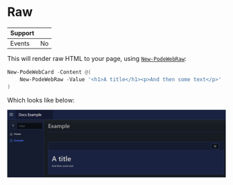 # Raw

| Support | |
| ------- |-|
| Events | No |

This will render raw HTML to your page, using [`New-PodeWebRaw`](../../../Functions/Elements/New-PodeWebRaw):

```powershell
New-PodeWebCard -Content @(
    New-PodeWebRaw -Value '<h1>A title</h1><p>And then some text</p>'
)
```

Which looks like below:

![raw](../../../images/raw.png)
